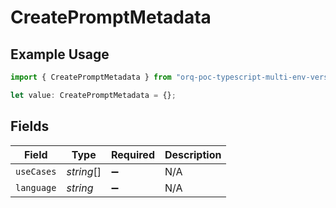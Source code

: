 # CreatePromptMetadata

## Example Usage

```typescript
import { CreatePromptMetadata } from "orq-poc-typescript-multi-env-version/models/operations";

let value: CreatePromptMetadata = {};
```

## Fields

| Field              | Type               | Required           | Description        |
| ------------------ | ------------------ | ------------------ | ------------------ |
| `useCases`         | *string*[]         | :heavy_minus_sign: | N/A                |
| `language`         | *string*           | :heavy_minus_sign: | N/A                |